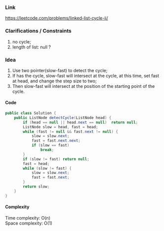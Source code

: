 

### Link

https://leetcode.com/problems/linked-list-cycle-ii/

### Clarifications / Constraints

1. no cycle;
2. length of list: null ?

### Idea

1. Use two pointer(slow-fast) to detect the cycle;
2. If has the cycle, slow-fast will intersect at the cycle, at this time, set fast at  head, and change the step size to two;
3. Then slow-fast will intersect at the position of the starting point of the cycle.


#### Code

```java
public class Solution {
    public ListNode detectCycle(ListNode head) {
        if (head == null || head.next == null)  return null;
        ListNode slow = head, fast = head;
        while (fast != null && fast.next != null) {
            slow = slow.next;
            fast = fast.next.next;
            if (slow == fast)
                break;
        }
        if (slow != fast) return null;
        fast = head;
        while (slow != fast) {
            slow = slow.next;
            fast = fast.next;
        }
        return slow;
    }
}
```

#### Complexity

Time complexity: O(n)  
Space complexity: O(1)

